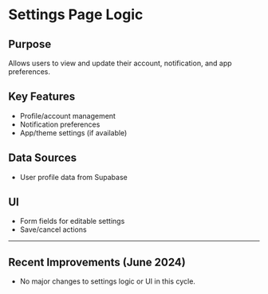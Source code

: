 # Settings Page Logic

## Purpose
Allows users to view and update their account, notification, and app preferences.

## Key Features
- Profile/account management
- Notification preferences
- App/theme settings (if available)

## Data Sources
- User profile data from Supabase

## UI
- Form fields for editable settings
- Save/cancel actions

---

## Recent Improvements (June 2024)
- No major changes to settings logic or UI in this cycle. 
